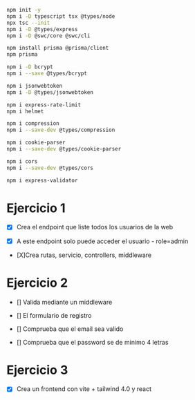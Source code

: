 ```bash
npm init -y
npm i -D typescript tsx @types/node  
npx tsc --init
npm i -D @types/express
npm i -D @swc/core @swc/cli 

npm install prisma @prisma/client
npm prisma

npm i -D bcrypt
npm i --save @types/bcrypt

npm i jsonwebtoken
npm i -D @types/jsonwebtoken

npm i express-rate-limit
npm i helmet

npm i compression
npm i --save-dev @types/compression

npm i cookie-parser
npm i --save-dev @types/cookie-parser

npm i cors
npm i --save-dev @types/cors

npm i express-validator

```
# Ejercicio 1
- [X] Crea el endpoint que liste todos los usuarios de la web

- [X] A este endpoint solo puede acceder el usuario - role=admin

- [X]Crea rutas, servicio, controllers, middleware


# Ejercicio 2
- [] Valida mediante un middleware

- [] El formulario de registro

- [] Comprueba que el email sea valido

- [] Comprueba que el password se de minimo 4 letras

# Ejercicio 3

- [X] Crea un frontend con vite + tailwind 4.0 y react